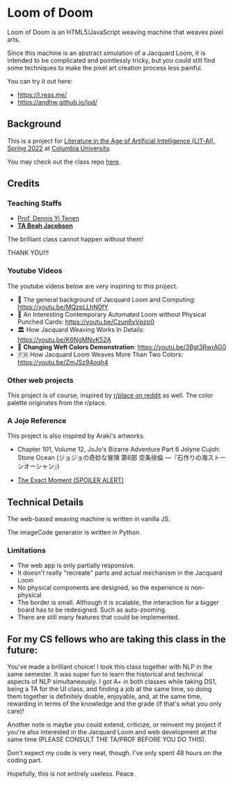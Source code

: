 # Loom of Doom

Loom of Doom is an HTML5/JavaScript weaving machine that weaves pixel arts.

Since this machine is an abstract simulation of a Jacquard Loom, it is intended
to be complicated and pointlessly tricky, but you could still find some
techniques to make the pixel art creation process less painful.

You can try it out here:

- https://l.reas.me/
- https://andhw.github.io/lod/

## Background

This is a project for [Literature in the Age of Artificial Intelligence (LIT-AI), Spring 2022](http://www.cs.columbia.edu/~sedwards/classes/2021/4995-fall/index.html) 
at [Columbia University](http://columbia.edu/).

You may check out the class repo [here](https://github.com/denten-courses/LITAI/tree/master/2022).

## Credits

### Teaching Staffs

- [Prof. Dennis Yi Tenen](https://github.com/denten)
- [**TA Beah Jacobson**](https://github.com/beahj)

The brilliant class cannot happen without them!

THANK YOU!!!

### Youtube Videos

The youtube videos below are very inspiring to this project.

- 📜 The general background of Jacquard Loom and Computing: https://youtu.be/MQzpLLhN0fY
- 🤖 An Interesting Contemporary Automated Loom without Physical Punched Cards: https://youtu.be/Czun6yVpzp0
- 🏛️ How Jacquard Weaving Works In Details: https://youtu.be/K6NgMNvK52A
- 🤩 **Changing Weft Colors Demonstration**: https://youtu.be/3Bgt3RwrAG0 <!-- This video is very clear. The best on Youtube. -->
- 🇫🇷 How Jacquard Loom Weaves More Than Two Colors: https://youtu.be/ZmJSz94oqh4

### Other web projects

This project is of course, inspired by [r/place on reddit](https://www.reddit.com/r/place/) as well.
The color palette originates from the r/place.

### A Jojo Reference

This project is also inspired by Araki's artworks.

- Chapter 101, Volume 12, JoJo's Bizarre Adventure Part 6 Jolyne Cujoh: Stone Ocean (ジョジョの奇妙な冒険 第6部 空条徐倫 ―『石作りの海ストーンオーシャン』)

- [The Exact Moment (SPOILER ALERT)](./jojo_reference.pdf)

## Technical Details

The web-based weaving machine is written in vanilla JS.

The imageCode generator is written in Python.

### Limitations

- The web app is only partially responsive.
- It doesn't really "recreate" parts and actual mechanism in the Jacquard Loom
- No physical components are designed, so the experience is non-physical
- The border is small. Although it is scalable, the interaction for a bigger board has to be redesigned. Such as auto-zooming.
- There are still many features that could be implemented.

## For my CS fellows who are taking this class in the future:

You've made a brilliant choice! I took this class together with NLP in the same
semester. It was super fun to learn the historical and technical aspects of NLP
simultaneously. I got A+ in both classes while taking DS1, being a TA for the UI
class, and finding a job at the same time, so doing them together is definitely
doable, enjoyable, and, at the same time, rewarding in terms of the knowledge
and the grade (if that's what you only care)!

Another note is maybe you could extend, criticize, or reinvent my project if
you're also interested in the Jacquard Loom and web development at the same time
(PLEASE CONSULT THE TA/PROF BEFORE YOU DO THIS).

Don't expect my code is very neat, though. I've only spent 48 hours on the coding part.

Hopefully, this is not entirely useless.
Peace.
